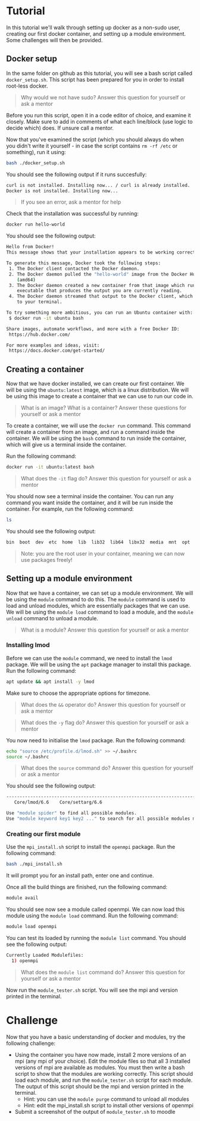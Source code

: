 # Tutorial

In this tutorial we'll walk through setting up docker as a non-sudo user, creating our first docker container, and setting up a module environment. Some challenges will then be provided.

## Docker setup

In the same folder on github as this tutorial, you will see a bash script called ```docker_setup.sh```. This script has been prepared for you in order to install root-less docker.

> Why would we not have sudo? Answer this question for yourself or ask a mentor

Before you run this script, open it in a code editor of choice, and examine it closely. Make sure to add in comments of what each line/block (use logic to decide which) does. If unsure call a mentor.

Now that you've examined the script (which you should always do when you didn't write it yourself - in case the script contains ```rm -rf /etc``` or something), run it using:
```bash
bash ./docker_setup.sh
```
You should see the following output if it runs succesfully:
```bash
curl is not installed. Installing now... / curl is already installed.
Docker is not installed. Installing now...
```

> If you see an error, ask a mentor for help

Check that the installation was successful by running:
```bash
docker run hello-world
```
You should see the following output:
```bash
Hello from Docker!
This message shows that your installation appears to be working correctly.

To generate this message, Docker took the following steps:
 1. The Docker client contacted the Docker daemon.
 2. The Docker daemon pulled the "hello-world" image from the Docker Hub.
    (amd64)
 3. The Docker daemon created a new container from that image which runs the
    executable that produces the output you are currently reading.
 4. The Docker daemon streamed that output to the Docker client, which sent it
    to your terminal.

To try something more ambitious, you can run an Ubuntu container with:
 $ docker run -it ubuntu bash

Share images, automate workflows, and more with a free Docker ID:
 https://hub.docker.com/

For more examples and ideas, visit:
 https://docs.docker.com/get-started/
```
## Creating a container

Now that we have docker installed, we can create our first container. We will be using the ```ubuntu:latest``` image, which is a linux distribution. We will be using this image to create a container that we can use to run our code in.

> What is an image? What is a container? Answer these questions for yourself or ask a mentor

To create a container, we will use the ```docker run``` command. This command will create a container from an image, and run a command inside the container. We will be using the ```bash``` command to run inside the container, which will give us a terminal inside the container.

Run the following command:
```bash 
docker run -it ubuntu:latest bash
```
> What does the ```-it``` flag do? Answer this question for yourself or ask a mentor

You should now see a terminal inside the container. You can run any command you want inside the container, and it will be run inside the container. For example, run the following command:
```bash
ls
```
You should see the following output:
```bash
bin  boot  dev  etc  home  lib  lib32  lib64  libx32  media  mnt  opt  proc  root  run  sbin  srv  sys  tmp  usr  var
```

> Note: you are the root user in your container, meaning we can now use packages freely!

## Setting up a module environment

Now that we have a container, we can set up a module environment. We will be using the ```module``` command to do this. The ```module``` command is used to load and unload modules, which are essentially packages that we can use. We will be using the ```module load``` command to load a module, and the ```module unload``` command to unload a module.

> What is a module? Answer this question for yourself or ask a mentor

### Installing lmod

Before we can use the ```module``` command, we need to install the ```lmod``` package. We will be using the ```apt``` package manager to install this package. Run the following command:
```bash
apt update && apt install -y lmod
```

Make sure to choose the appropriate options for timezone.
> What does the ```&&``` operator do? Answer this question for yourself or ask a mentor

> What does the ```-y``` flag do? Answer this question for yourself or ask a mentor

You now need to initialise the ```lmod``` package. Run the following command:
```bash
echo "source /etc/profile.d/lmod.sh" >> ~/.bashrc
source ~/.bashrc
```
> What does the ```source``` command do? Answer this question for yourself or ask a mentor

You should see the following output:
```bash
-------------------------------------------------------------------------------------- /usr/share/lmod/lmod/modulefiles --------------------------------------------------------------------------------------
   Core/lmod/6.6    Core/settarg/6.6

Use "module spider" to find all possible modules.
Use "module keyword key1 key2 ..." to search for all possible modules matching any of the "keys".
```
### Creating our first module

Use the ```mpi_install.sh``` script to install the ```openmpi``` package. Run the following command:
```bash
bash ./mpi_install.sh
```
It will prompt you for an install path, enter one and continue.

Once all the build things are finished, run the following command:
```bash
module avail
```
You should see now see a module called openmpi. We can now load this module using the ```module load``` command. Run the following command:
```bash
module load openmpi
```
You can test its loaded by running the ```module list``` command. You should see the following output:
```bash
Currently Loaded Modulefiles:
  1) openmpi
```
> What does the ```module list``` command do? Answer this question for yourself or ask a mentor

Now run the ```module_tester.sh``` script. You will see the mpi and version printed in the terminal. 

# Challenge

Now that you have a basic understanding of docker and modules, try the following challenge:

- Using the container you have now made, install 2 more versions of an mpi (any mpi of your choice). Edit the module files so that all 3 installed versions of mpi are available as modules. You must then write a bash script to show that the modules are working correctly. This script should load each module, and run the ```module_tester.sh``` script for each module. The output of this script should be the mpi and version printed in the terminal.
   - Hint: you can use the ```module purge``` command to unload all modules
   - Hint: edit the mpi_install.sh script to install other versions of openmpi
- Submit a screenshot of the output of ```module_tester.sh``` to moodle